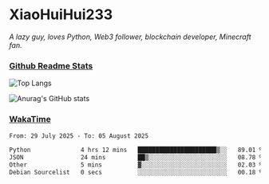 # XiaoHuiHui233

*A lazy guy, loves Python, Web3 follower, blockchain developer, Minecraft fan.*

### [Github Readme Stats](https://github.com/anuraghazra/github-readme-stats)

![Top Langs](https://github-readme-stats.vercel.app/api/top-langs/?username=XiaoHuiHui233&layout=compact&theme=github_dark)

![Anurag's GitHub stats](https://github-readme-stats.vercel.app/api?username=XiaoHuiHui233&show_icons=true&theme=github_dark)

### [WakaTime](https://wakatime.com)

<!--START_SECTION:waka-->

```txt
From: 29 July 2025 - To: 05 August 2025

Python              4 hrs 12 mins   ██████████████████████▒░░   89.01 %
JSON                24 mins         ██▒░░░░░░░░░░░░░░░░░░░░░░   08.78 %
Other               5 mins          ▓░░░░░░░░░░░░░░░░░░░░░░░░   02.03 %
Debian Sourcelist   0 secs          ░░░░░░░░░░░░░░░░░░░░░░░░░   00.18 %
```

<!--END_SECTION:waka-->
